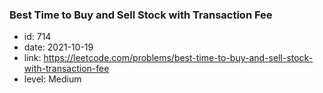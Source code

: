### Best Time to Buy and Sell Stock with Transaction Fee

* id: 714
* date: 2021-10-19
* link: https://leetcode.com/problems/best-time-to-buy-and-sell-stock-with-transaction-fee
* level: Medium
